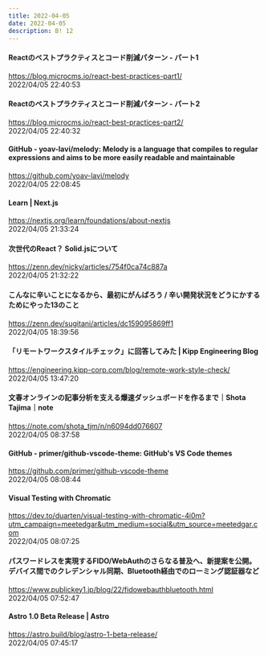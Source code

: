 ```yaml
---
title: 2022-04-05
date: 2022-04-05
description: B! 12
---
```


#### Reactのベストプラクティスとコード削減パターン - パート1
https://blog.microcms.io/react-best-practices-part1/<br>
2022/04/05 22:40:53<br>


#### Reactのベストプラクティスとコード削減パターン - パート2
https://blog.microcms.io/react-best-practices-part2/<br>
2022/04/05 22:40:32<br>


#### GitHub - yoav-lavi/melody: Melody is a language that compiles to regular expressions and aims to be more easily readable and maintainable
https://github.com/yoav-lavi/melody<br>
2022/04/05 22:08:45<br>


#### Learn | Next.js
https://nextjs.org/learn/foundations/about-nextjs<br>
2022/04/05 21:33:24<br>


#### 次世代のReact？ Solid.jsについて
https://zenn.dev/nicky/articles/754f0ca74c887a<br>
2022/04/05 21:32:22<br>


#### こんなに辛いことになるから、最初にがんばろう / 辛い開発状況をどうにかするためにやった13のこと
https://zenn.dev/sugitani/articles/dc159095869ff1<br>
2022/04/05 18:39:56<br>


#### 「リモートワークスタイルチェック」に回答してみた | Kipp Engineering Blog
https://engineering.kipp-corp.com/blog/remote-work-style-check/<br>
2022/04/05 13:47:20<br>


#### 文春オンラインの記事分析を支える爆速ダッシュボードを作るまで｜Shota Tajima｜note
https://note.com/shota_tjm/n/n6094dd076607<br>
2022/04/05 08:37:58<br>


#### GitHub - primer/github-vscode-theme: GitHub's VS Code themes
https://github.com/primer/github-vscode-theme<br>
2022/04/05 08:08:44<br>


#### Visual Testing with Chromatic
https://dev.to/duarten/visual-testing-with-chromatic-4i0m?utm_campaign=meetedgar&utm_medium=social&utm_source=meetedgar.com<br>
2022/04/05 08:07:25<br>


#### パスワードレスを実現するFIDO/WebAuthのさらなる普及へ、新提案を公開。デバイス間でのクレデンシャル同期、Bluetooth経由でのローミング認証器など
https://www.publickey1.jp/blog/22/fidowebauthbluetooth.html<br>
2022/04/05 07:52:47<br>


#### Astro 1.0 Beta Release | Astro
https://astro.build/blog/astro-1-beta-release/<br>
2022/04/05 07:45:17<br>


